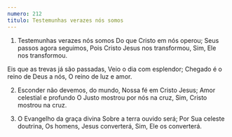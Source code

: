 ```yaml
---
numero: 212
titulo: Testemunhas verazes nós somos
---
```

1. Testemunhas verazes nós somos
Do que Cristo em nós operou;
Seus passos agora seguimos,
Pois Cristo Jesus nos transformou,
Sim, Ele nos transformou.

Eis que as trevas já são passadas,
Veio o dia com esplendor;
Chegado é o reino de Deus a nós,
O reino de luz e amor.

2. Esconder não devemos, do mundo,
Nossa fé em Cristo Jesus;
Amor celestial e profundo
O Justo mostrou por nós na cruz,
Sim, Cristo mostrou na cruz.

3. O Evangelho da graça divina
Sobre a terra ouvido será;
Por Sua celeste doutrina,
Os homens, Jesus converterá,
Sim, Ele os converterá.
